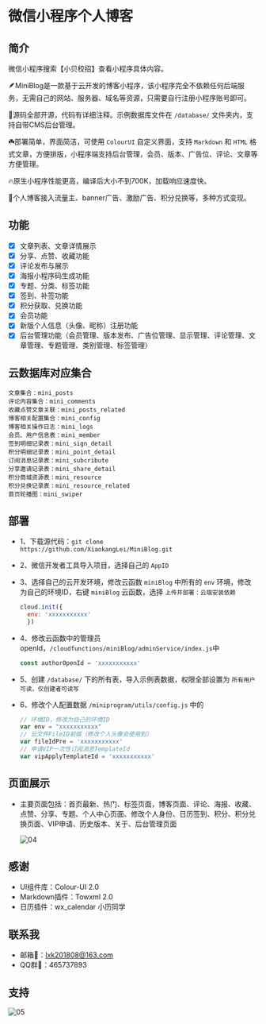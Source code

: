 # 微信小程序个人博客

## 简介

微信小程序搜索【小贝校招】查看小程序具体内容。

🪶MiniBlog是一款基于云开发的博客小程序，该小程序完全不依赖任何后端服务，无需自己的网站、服务器、域名等资源，只需要自行注册小程序账号即可。

🌈源码全部开源，代码有详细注释。示例数据库文件在 `/database/` 文件夹内，支持自带CMS后台管理。

☘️部署简单，界面简洁，可使用 `ColourUI` 自定义界面，支持 `Markdown` 和 `HTML` 格式文章，方便排版，小程序端支持后台管理，会员、版本、广告位、评论、文章等方便管理。

🔥原生小程序性能更高，编译后大小不到700K，加载响应速度快。

🚀个人博客接入流量主、banner广告、激励广告、积分兑换等，多种方式变现。

## 功能

- [X] 文章列表、文章详情展示
- [X] 分享、点赞、收藏功能
- [X] 评论发布与展示
- [X] 海报小程序码生成功能
- [X] 专题、分类、标签功能
- [X] 签到、补签功能
- [X] 积分获取、兑换功能
- [X] 会员功能
- [X] 新版个人信息（头像、昵称）注册功能
- [X] 后台管理功能（会员管理、版本发布、广告位管理、显示管理、评论管理、文章管理、专题管理、类别管理、标签管理）

## 云数据库对应集合

```text
文章集合：mini_posts
评论内容集合：mini_comments
收藏点赞文章关联：mini_posts_related
博客相关配置集合：mini_config
博客相关操作日志：mini_logs
会员、用户信息表：mini_member
签到明细记录表：mini_sign_detail
积分明细记录表：mini_point_detail
订阅消息记录表：mini_subcribute
分享邀请记录表：mini_share_detail
积分商城资源表：mini_resource
积分兑换记录表：mini_resource_related
首页轮播图：mini_swiper
```

## 部署

- 1、下载源代码：`git clone https://github.com/XiaokangLei/MiniBlog.git`
- 2、微信开发者工具导入项目，选择自己的 `AppID`
- 3、选择自己的云开发环境，修改云函数 `miniBlog` 中所有的 `env` 环境，修改为自己的环境ID，右键 `miniBlog` 云函数，选择 `上传并部署：云端安装依赖`

  ```js
  cloud.init({
    env: 'xxxxxxxxxxx'
    })
  ```

- 4、修改云函数中的管理员openId，`/cloudfunctions/miniBlog/adminService/index.js`中

  ```js
  const authorOpenId = 'xxxxxxxxxxx'
  ```

- 5、创建 `/database/` 下的所有表，导入示例表数据，权限全部设置为 `所有用户可读，仅创建者可读写`
- 6、修改个人配置数据 `/miniprogram/utils/config.js` 中的

  ```js
  // 环境ID，修改为自己的环境ID
  var env = "xxxxxxxxxxx"
  // 云文件FileID前缀（修改个人头像会使用到）
  var fileIdPre = 'xxxxxxxxxxx'
  // 申请VIP一次性订阅消息TemplateId
  var vipApplyTemplateId = 'xxxxxxxxxxx'
  ```

## 页面展示

- 主要页面包括：首页最新、热门、标签页面，博客页面、评论、海报、收藏、点赞、分享、专题、个人中心页面、修改个人身份、日历签到、积分、积分兑换页面、VIP申请、历史版本、关于、后台管理页面

  ![04](https://7465-test-we0f3-1301386292.tcb.qcloud.la/others/pages.jpg?sign=cce8634280d5b4e841e0278a893c4df3&t=1659151955)

## 感谢

- UI组件库：Colour-UI 2.0
- Markdown插件：Towxml 2.0
- 日历插件：wx_calendar 小历同学

## 联系我

- 邮箱📧：lxk201808@163.com
- QQ群🐧：465737893

## 支持

![05](https://7465-test-we0f3-1301386292.tcb.qcloud.la/zanshang.jpg?sign=45cde49a94ceae4a2f75f19455c92afa&t=1659151261)

